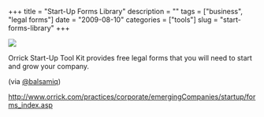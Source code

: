+++
title = "Start-Up Forms Library"
description = ""
tags = ["business", "legal forms"]
date = "2009-08-10"
categories = ["tools"]
slug = "start-forms-library"
+++


<div class="tool-screenshot mb1"><a href="http://www.orrick.com/practices/corporate/emergingCompanies/startup/forms_index.asp"><img id="bluga-thumbnail-2737" class="bluga-thumbnail custom" src="//media.konigi.com/bluga/
wt5230060d6addd_custom.jpg"/></a></div><p>Orrick Start-Up Tool Kit provides free legal forms that you will need to start and grow your company.</p>
<p>(via <a href="http://twitter.com/balsamiq/status/3195753919">@balsamiq</a>)</p>
  
<p><a href="http://www.orrick.com/practices/corporate/emergingCompanies/startup/forms_index.asp">http://www.orrick.com/practices/corporate/emergingCompanies/startup/forms_index.asp</a></p>
      
